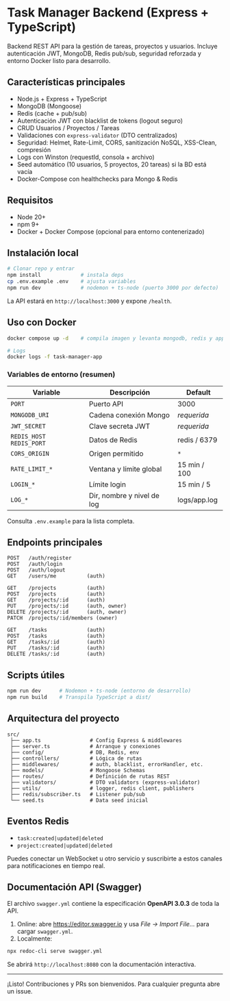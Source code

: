 # Task Manager Backend (Express + TypeScript)

Backend REST API para la gestión de tareas, proyectos y usuarios. Incluye autenticación JWT, MongoDB, Redis pub/sub, seguridad reforzada y entorno Docker listo para desarrollo.

## Características principales

- Node.js + Express + TypeScript
- MongoDB (Mongoose)
- Redis (cache + pub/sub)
- Autenticación JWT con blacklist de tokens (logout seguro)
- CRUD Usuarios / Proyectos / Tareas
- Validaciones con `express-validator` (DTO centralizados)
- Seguridad: Helmet, Rate-Limit, CORS, sanitización NoSQL, XSS-Clean, compresión
- Logs con Winston (requestId, consola + archivo)
- Seed automático (10 usuarios, 5 proyectos, 20 tareas) si la BD está vacía
- Docker-Compose con healthchecks para Mongo & Redis

## Requisitos

- Node 20+
- npm 9+
- Docker + Docker Compose (opcional para entorno contenerizado)

## Instalación local

```bash
# Clonar repo y entrar
npm install             # instala deps
cp .env.example .env    # ajusta variables
npm run dev             # nodemon + ts-node (puerto 3000 por defecto)
```

La API estará en `http://localhost:3000` y expone `/health`.

## Uso con Docker

```bash
docker compose up -d    # compila imagen y levanta mongodb, redis y app

# Logs
docker logs -f task-manager-app
```

### Variables de entorno (resumen)

| Variable | Descripción | Default |
|----------|-------------|---------|
| `PORT` | Puerto API | 3000 |
| `MONGODB_URI` | Cadena conexión Mongo | *requerida* |
| `JWT_SECRET` | Clave secreta JWT | *requerida* |
| `REDIS_HOST` `REDIS_PORT` | Datos de Redis | redis / 6379 |
| `CORS_ORIGIN` | Origen permitido | `*` |
| `RATE_LIMIT_*` | Ventana y límite global | 15 min / 100 |
| `LOGIN_*` | Límite login | 15 min / 5 |
| `LOG_*` | Dir, nombre y nivel de log | logs/app.log |

Consulta `.env.example` para la lista completa.

## Endpoints principales

```
POST   /auth/register
POST   /auth/login
POST   /auth/logout
GET    /users/me          (auth)

GET    /projects          (auth)
POST   /projects          (auth)
GET    /projects/:id      (auth)
PUT    /projects/:id      (auth, owner)
DELETE /projects/:id      (auth, owner)
PATCH  /projects/:id/members (owner)

GET    /tasks             (auth)
POST   /tasks             (auth)
GET    /tasks/:id         (auth)
PUT    /tasks/:id         (auth)
DELETE /tasks/:id         (auth)
```

## Scripts útiles

```bash
npm run dev      # Nodemon + ts-node (entorno de desarrollo)
npm run build    # Transpila TypeScript a dist/
```

## Arquitectura del proyecto

```
src/
 ├── app.ts                # Config Express & middlewares
 ├── server.ts             # Arranque y conexiones
 ├── config/               # DB, Redis, env
 ├── controllers/          # Lógica de rutas
 ├── middlewares/          # auth, blacklist, errorHandler, etc.
 ├── models/               # Mongoose Schemas
 ├── routes/               # Definición de rutas REST
 ├── validators/           # DTO validators (express-validator)
 ├── utils/                # logger, redis client, publishers
 ├── redis/subscriber.ts   # Listener pub/sub
 └── seed.ts               # Data seed inicial
```

## Eventos Redis

- `task:created|updated|deleted`
- `project:created|updated|deleted`

Puedes conectar un WebSocket u otro servicio y suscribirte a estos canales para notificaciones en tiempo real.

## Documentación API (Swagger)

El archivo `swagger.yml` contiene la especificación **OpenAPI 3.0.3** de toda la API.

1. Online: abre https://editor.swagger.io y usa *File → Import File…* para cargar `swagger.yml`.
2. Localmente:

```bash
npx redoc-cli serve swagger.yml
```

Se abrirá `http://localhost:8080` con la documentación interactiva.

---
¡Listo! Contribuciones y PRs son bienvenidos. Para cualquier pregunta abre un issue. 